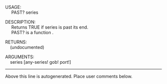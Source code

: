 USAGE:  
&nbsp;&nbsp;&nbsp;&nbsp;&nbsp;PAST?&nbsp;series&nbsp;  
  
DESCRIPTION:  
&nbsp;&nbsp;&nbsp;&nbsp;&nbsp;Returns&nbsp;TRUE&nbsp;if&nbsp;series&nbsp;is&nbsp;past&nbsp;its&nbsp;end.  
&nbsp;&nbsp;&nbsp;&nbsp;&nbsp;PAST?&nbsp;is&nbsp;a&nbsp;function&nbsp;.  
  
RETURNS:  
&nbsp;&nbsp;&nbsp;&nbsp;(undocumented)  
  
ARGUMENTS:  
&nbsp;&nbsp;&nbsp;&nbsp;series&nbsp;[any-series!&nbsp;gob!&nbsp;port!]  
___
Above this line is autogenerated. Place user comments below.